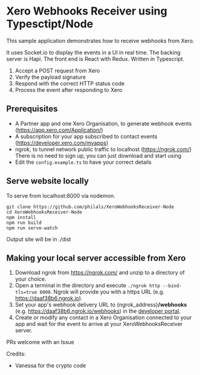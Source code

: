 # Xero Webhooks Receiver using Typesctipt/Node
This sample application demonstrates how to receive webhooks from Xero.

It uses Socket.io to display the events in a UI in real time. The backing server is Hapi. The front end is React with Redux. Written in Typescript.

1. Accept a POST request from Xero
2. Verify the payload signature
3. Respond with the correct HTTP status code
4. Process the event after responding to Xero

## Prerequisites
- A Partner app and one Xero Organisation, to generate webhook events (https://app.xero.com/Application/)
- A subscription for your app subscribed to contact events (https://developer.xero.com/myapps)
- ngrok, to tunnel network public traffic to localhost (https://ngrok.com/) There is no need to sign up, you can just download and start using
- Edit the `config.example.ts` to have your correct details

## Serve website locally
To serve from localhost:8000 via nodemon.

```
git clone https://github.com/philals/XeroWebhooksReceiver-Node
cd XeroWebhooksReceiver-Node
npm install
npm run build
npm run serve-watch
```

Output site will be in ./dist

## Making your local server accessible from Xero
1. Download ngrok from https://ngrok.com/ and unzip to a directory of your choice.
2. Open a terminal in the directory and execute `./ngrok http --bind-tls=true 8000`. Ngrok will provide you with a https URL (e.g. https://daaf38b6.ngrok.io).
3. Set your app's webhook delivery URL to {ngrok_address}**/webhooks** (e.g. https://daaf38b6.ngrok.io/webhooks) in the [developer portal](https://developer.xero.com/myapps/webhooks).
4. Create or modify any contact in a Xero Organisation connected to your app and wait for the event to arrive at your XeroWebhooksReceiver server.

PRs welcome with an Issue

Credits:
- Vanessa for the crypto code
